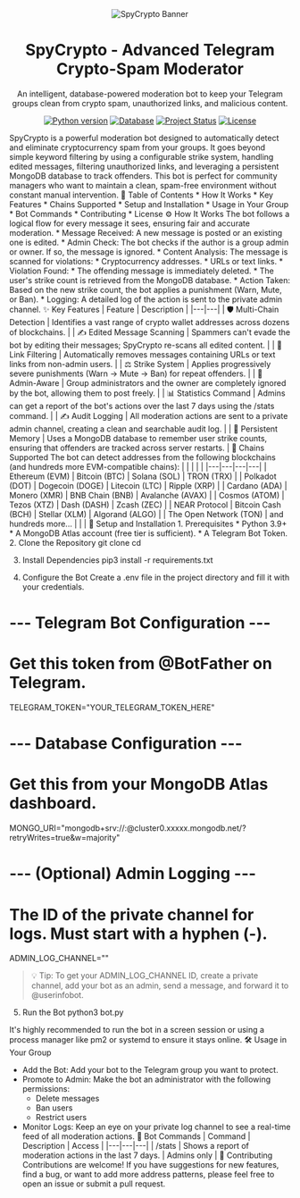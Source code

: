 <div align="center">
<img src="https://www.google.com/search?q=https://placehold.co/1200x400/1e293b/94a3b8%3Ftext%3DSpyCrypto%250AAdvanced%2520Telegram%2520Moderator%26font%3Dmontserrat" alt="SpyCrypto Banner">
<h1>SpyCrypto - Advanced Telegram Crypto-Spam Moderator</h1>
<p>
An intelligent, database-powered moderation bot to keep your Telegram groups clean from crypto spam, unauthorized links, and malicious content.
</p>
<p>
<a href="https://www.python.org/downloads/"><img src="https://www.google.com/search?q=https://img.shields.io/badge/python-3.9%252B-3776AB%3Fstyle%3Dfor-the-badge%26logo%3Dpython" alt="Python version"></a>
<a href="https://www.mongodb.com/cloud/atlas"><img src="https://www.google.com/search?q=https://img.shields.io/badge/database-MongoDB-4EA94B%3Fstyle%3Dfor-the-badge%26logo%3Dmongodb" alt="Database"></a>
<a href="#"><img src="https://www.google.com/search?q=https://img.shields.io/badge/status-active-success%3Fstyle%3Dfor-the-badge" alt="Project Status"></a>
<a href="https://www.google.com/search?q=LICENSE"><img src="https://www.google.com/search?q=https://img.shields.io/badge/license-MIT-blue%3Fstyle%3Dfor-the-badge" alt="License"></a>
</p>
</div>
SpyCrypto is a powerful moderation bot designed to automatically detect and eliminate cryptocurrency spam from your groups. It goes beyond simple keyword filtering by using a configurable strike system, handling edited messages, filtering unauthorized links, and leveraging a persistent MongoDB database to track offenders.
This bot is perfect for community managers who want to maintain a clean, spam-free environment without constant manual intervention.
📖 Table of Contents
 * How It Works
 * Key Features
 * Chains Supported
 * Setup and Installation
 * Usage in Your Group
 * Bot Commands
 * Contributing
 * License
⚙️ How It Works
The bot follows a logical flow for every message it sees, ensuring fair and accurate moderation.
 * Message Received: A new message is posted or an existing one is edited.
 * Admin Check: The bot checks if the author is a group admin or owner. If so, the message is ignored.
 * Content Analysis: The message is scanned for violations:
   * Cryptocurrency addresses.
   * URLs or text links.
 * Violation Found:
   * The offending message is immediately deleted.
   * The user's strike count is retrieved from the MongoDB database.
 * Action Taken: Based on the new strike count, the bot applies a punishment (Warn, Mute, or Ban).
 * Logging: A detailed log of the action is sent to the private admin channel.
✨ Key Features
| Feature | Description |
|---|---|
| 🛡️ Multi-Chain Detection | Identifies a vast range of crypto wallet addresses across dozens of blockchains. |
| ✍️ Edited Message Scanning | Spammers can't evade the bot by editing their messages; SpyCrypto re-scans all edited content. |
| 🔗 Link Filtering | Automatically removes messages containing URLs or text links from non-admin users. |
| ⚖️ Strike System | Applies progressively severe punishments (Warn -> Mute -> Ban) for repeat offenders. |
| 👑 Admin-Aware | Group administrators and the owner are completely ignored by the bot, allowing them to post freely. |
| 📊 Statistics Command | Admins can get a report of the bot's actions over the last 7 days using the /stats command. |
| ✍️ Audit Logging | All moderation actions are sent to a private admin channel, creating a clean and searchable audit log. |
| 💾 Persistent Memory | Uses a MongoDB database to remember user strike counts, ensuring that offenders are tracked across server restarts. |
🔗 Chains Supported
The bot can detect addresses from the following blockchains (and hundreds more EVM-compatible chains):
|  |  |  |  |
|---|---|---|---|
| Ethereum (EVM) | Bitcoin (BTC) | Solana (SOL) | TRON (TRX) |
| Polkadot (DOT) | Dogecoin (DOGE) | Litecoin (LTC) | Ripple (XRP) |
| Cardano (ADA) | Monero (XMR) | BNB Chain (BNB) | Avalanche (AVAX) |
| Cosmos (ATOM) | Tezos (XTZ) | Dash (DASH) | Zcash (ZEC) |
| NEAR Protocol | Bitcoin Cash (BCH) | Stellar (XLM) | Algorand (ALGO) |
| The Open Network (TON) | and hundreds more... |  |  |
🚀 Setup and Installation
1. Prerequisites
 * Python 3.9+
 * A MongoDB Atlas account (free tier is sufficient).
 * A Telegram Bot Token.
2. Clone the Repository
git clone <repository_url>
cd <repository_directory>

3. Install Dependencies
pip3 install -r requirements.txt

4. Configure the Bot
Create a .env file in the project directory and fill it with your credentials.
# --- Telegram Bot Configuration ---
# Get this token from @BotFather on Telegram.
TELEGRAM_TOKEN="YOUR_TELEGRAM_TOKEN_HERE"

# --- Database Configuration ---
# Get this from your MongoDB Atlas dashboard.
MONGO_URI="mongodb+srv://<username>:<password>@cluster0.xxxxx.mongodb.net/?retryWrites=true&w=majority"

# --- (Optional) Admin Logging ---
# The ID of the private channel for logs. Must start with a hyphen (-).
ADMIN_LOG_CHANNEL=""

> 💡 Tip: To get your ADMIN_LOG_CHANNEL ID, create a private channel, add your bot as an admin, send a message, and forward it to @userinfobot.
> 
5. Run the Bot
python3 bot.py

It's highly recommended to run the bot in a screen session or using a process manager like pm2 or systemd to ensure it stays online.
🛠️ Usage in Your Group
 * Add the Bot: Add your bot to the Telegram group you want to protect.
 * Promote to Admin: Make the bot an administrator with the following permissions:
   * Delete messages
   * Ban users
   * Restrict users
 * Monitor Logs: Keep an eye on your private log channel to see a real-time feed of all moderation actions.
🤖 Bot Commands
| Command | Description | Access |
|---|---|---|
| /stats | Shows a report of moderation actions in the last 7 days. | Admins only |
🙌 Contributing
Contributions are welcome! If you have suggestions for new features, find a bug, or want to add more address patterns, please feel free to open an issue or submit a pull request.
